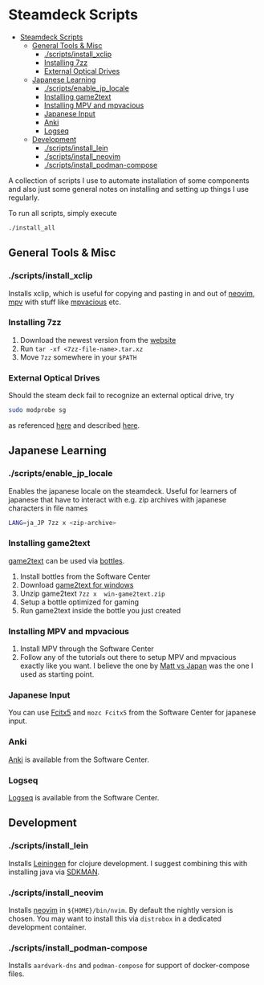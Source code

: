 # Steamdeck Scripts

- [Steamdeck Scripts](#steamdeck-scripts)
  - [General Tools \& Misc](#general-tools--misc)
    - [./scripts/install\_xclip](#scriptsinstall_xclip)
    - [Installing 7zz](#installing-7zz)
    - [External Optical Drives](#external-optical-drives)
  - [Japanese Learning](#japanese-learning)
    - [./scripts/enable\_jp\_locale](#scriptsenable_jp_locale)
    - [Installing game2text](#installing-game2text)
    - [Installing MPV and mpvacious](#installing-mpv-and-mpvacious)
    - [Japanese Input](#japanese-input)
    - [Anki](#anki)
    - [Logseq](#logseq)
  - [Development](#development)
    - [./scripts/install\_lein](#scriptsinstall_lein)
    - [./scripts/install\_neovim](#scriptsinstall_neovim)
    - [./scripts/install\_podman-compose](#scriptsinstall_podman-compose)

A collection of scripts I use to automate installation of some components and also just some general notes on installing and setting up things I use regularly.

To run all scripts, simply execute
```bash
./install_all
```

## General Tools & Misc

### ./scripts/install_xclip

Installs xclip, which is useful for copying and pasting in and out of [neovim](https://neovim.io/), [mpv](https://mpv.io/) with stuff like [mpvacious](https://github.com/Ajatt-Tools/mpvacious) etc.

### Installing 7zz

1. Download the newest version from the [website](https://7-zip.org/download.html)
2. Run `tar -xf <7zz-file-name>.tar.xz`
3. Move `7zz` somewhere in your `$PATH`

### External Optical Drives

Should the steam deck fail to recognize an external optical drive, try
```bash
sudo modprobe sg
```
as referenced [here](https://www.reddit.com/r/SteamDeck/comments/17k1975/how_do_i_use_makemkv_with_my_steam_deck_desktop/) and described [here](https://forum.makemkv.com/forum/viewtopic.php?t=16939&start=90#p81635).



## Japanese Learning

### ./scripts/enable_jp_locale

Enables the japanese locale on the steamdeck. Useful for learners of japanese that have to interact with e.g. zip archives with japanese characters in file names
```bash
LANG=ja_JP 7zz x <zip-archive>
```

### Installing game2text

[game2text](https://game2text.com/) can be used via [bottles](https://usebottles.com/).

1. Install bottles from the Software Center
2. Download [game2text for windows](https://github.com/mathewthe2/Game2Text/releases)
3. Unzip game2text `7zz x  win-game2text.zip `
4. Setup a bottle optimized for gaming
5. Run game2text inside the bottle you just created

### Installing MPV and mpvacious

1. Install MPV through the Software Center
2. Follow any of the tutorials out there to setup MPV and mpvacious exactly like you want. I believe the one by [Matt vs Japan](https://www.youtube.com/watch?v=bbg6ztWecbU) was the one I used as starting point.

### Japanese Input

You can use [Fcitx5](https://fcitx-im.org/wiki/Fcitx_5) and `mozc Fcitx5` from the Software Center for japanese input.

### Anki

[Anki](https://apps.ankiweb.net/) is available from the Software Center.

### Logseq

[Logseq](https://logseq.com/) is available from the Software Center.

## Development

### ./scripts/install_lein

Installs [Leiningen](https://leiningen.org/) for clojure development. I suggest combining this with installing java via [SDKMAN](https://sdkman.io/).

### ./scripts/install_neovim

Installs [neovim](https://neovim.io/) in `${HOME}/bin/nvim`. By default the nightly version is chosen. You may want to install this via `distrobox` in a dedicated development container.

### ./scripts/install_podman-compose

Installs `aardvark-dns` and `podman-compose` for support of docker-compose files.
